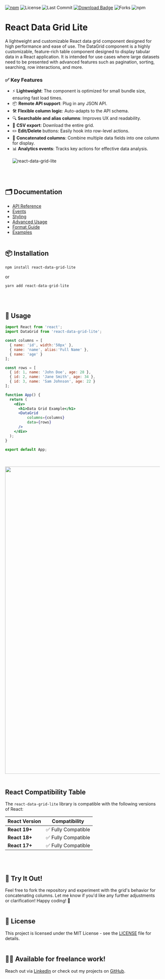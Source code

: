 
[![npm](https://img.shields.io/npm/v/react-data-grid-lite.svg)](https://www.npmjs.com/package/react-data-grid-lite)
![License](https://img.shields.io/github/license/ricky-sharma/react-data-grid-lite)
![Last Commit](https://img.shields.io/github/last-commit/ricky-sharma/react-data-grid-lite)
[![Download Badge](https://img.shields.io/badge/Download-ZIP-blue?style=flat&logo=github)](https://github.com/ricky-sharma/react-data-grid-lite/archive/refs/heads/master.zip)
![Forks](https://img.shields.io/github/forks/ricky-sharma/react-data-grid-lite?style=social)
![npm](https://img.shields.io/npm/dt/react-data-grid-lite)

# React Data Grid Lite

A lightweight and customizable React data grid component designed for high performance and ease of use. The DataGrid component is a highly customizable, feature-rich table component designed to display tabular data in a React application. It is intended for use cases where large datasets need to be presented with advanced features such as pagination, sorting, searching, row interactions, and more.

### ✅ Key Features
* ⚡ **Lightweight**: The component is optimized for small bundle size, ensuring fast load times.
* 📦 **Remote API support**: Plug in any JSON API.
* 🛠️ **Flexible column logic**: Auto-adapts to the API schema.
* 🔍 **Searchable and alias columns**: Improves UX and readability.
* 🧾 **CSV export**: Download the entire grid.
* ✏️ **Edit/Delete** buttons: Easily hook into row-level actions.
* 🧩 **Concatenated columns**: Combine multiple data fields into one column for display.
* 📊 **Analytics events**: Tracks key actions for effective data analysis.
<br><br>
![react-data-grid-lite](https://github.com/user-attachments/assets/948c8601-0c36-42d7-8cbf-b7753c634182)

<br><br>
## 🗂️ Documentation

- [API Reference](https://github.com/ricky-sharma/react-data-grid-lite/blob/master/docs/api.md)
- [Events](https://github.com/ricky-sharma/react-data-grid-lite/blob/master/docs/events.md)
- [Styling](https://github.com/ricky-sharma/react-data-grid-lite/blob/master/docs/styling.md)
- [Advanced Usage](https://github.com/ricky-sharma/react-data-grid-lite/blob/master/docs/advanced.md)
- [Format Guide](https://github.com/ricky-sharma/react-data-grid-lite/blob/master/docs/format_guide.md)
- [Examples](https://github.com/ricky-sharma/react-data-grid-lite/blob/master/docs/examples.md)
<br><br>

## 📦 Installation

```bash
npm install react-data-grid-lite
```

or

```bash
yarn add react-data-grid-lite
```

<br><br>

## 🚀 Usage

```jsx
import React from 'react';
import DataGrid from 'react-data-grid-lite';

const columns = [
  { name: 'id', width:'50px' },
  { name: 'name', alias:'Full Name' },
  { name: 'age' }
];

const rows = [
  { id: 1, name: 'John Doe', age: 28 },
  { id: 2, name: 'Jane Smith', age: 34 },
  { id: 3, name: 'Sam Johnson', age: 22 }
];

function App() {
  return (
    <div>
      <h1>Data Grid Example</h1>
      <DataGrid
          columns={columns}
          data={rows}
      />
    </div>
  );
}

export default App;
```

<br><br>
<img src="https://github.com/user-attachments/assets/8bebdae1-4ae1-4725-bffa-4790c7761feb" width="1000" />
<br><br>
## React Compatibility Table

The `react-data-grid-lite` library is compatible with the following versions of React:

| **React Version** | **Compatibility**  |
| ----------------- | ------------------ |
| **React 19+**     | ✅ Fully Compatible |
| **React 18+**     | ✅ Fully Compatible |
| **React 17+**     | ✅ Fully Compatible |

<br><br>

## 🚀 Try It Out!

Feel free to fork the repository and experiment with the grid's behavior for concatenating columns. Let me know if you'd like any further adjustments or clarification! Happy coding! 🎉
<br><br>

## 📄 License

This project is licensed under the MIT License - see the [LICENSE](LICENSE) file for details.
<br><br>
## 🙋‍♂️ Available for freelance work!
Reach out via [LinkedIn](https://www.linkedin.com/in/vinay-sharma-2022354) or check out my projects on [GitHub](https://github.com/ricky-sharma).
